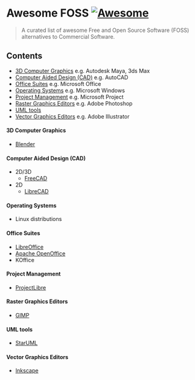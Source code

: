 # Awesome FOSS [![Awesome](https://cdn.rawgit.com/sindresorhus/awesome/d7305f38d29fed78fa85652e3a63e154dd8e8829/media/badge.svg)](https://github.com/sindresorhus/awesome)
> A curated list of awesome Free and Open Source Software (FOSS) alternatives to Commercial Software.

## Contents

- [3D Computer Graphics](#3d-computer-graphics) e.g. Autodesk Maya, 3ds Max
- [Computer Aided Design (CAD)](#computer-aided-design) e.g. AutoCAD
- [Office Suites](#office-suites) e.g. Microsoft Office
- [Operating Systems](#operating-systems) e.g. Microsoft Windows
- [Project Management](#project-management) e.g. Microsoft Project
- [Raster Graphics Editors](#raster-graphics-editors) e.g. Adobe Photoshop
- [UML tools](#uml-tools)
- [Vector Graphics Editors](#vector-graphics-editors) e.g. Adobe Illustrator

#### 3D Computer Graphics
- [Blender](https://www.blender.org/)

#### Computer Aided Design (CAD)
- 2D/3D
	- [FreeCAD](http://www.freecadweb.org/)
- 2D
	- [LibreCAD](http://librecad.org/cms/home.html)

#### Operating Systems
- Linux distributions

#### Office Suites
- [LibreOffice](https://www.libreoffice.org/)
- [Apache OpenOffice](https://www.openoffice.org/)
- KOffice

#### Project Management
- [ProjectLibre](http://www.projectlibre.org/)

#### Raster Graphics Editors
- [GIMP](https://www.gimp.org/)

#### UML tools
- [StarUML](https://www.osalt.com/staruml)

#### Vector Graphics Editors
- [Inkscape](https://inkscape.org/en/)